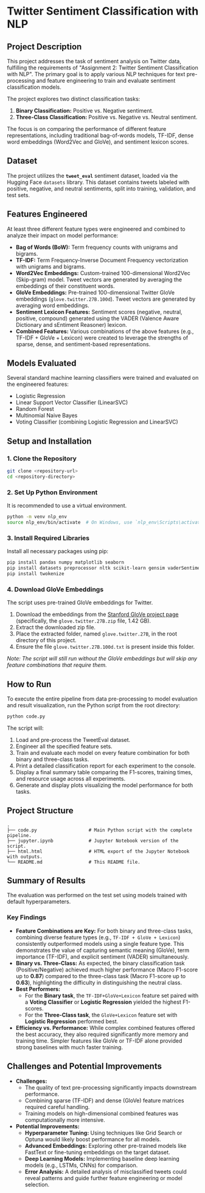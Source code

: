 # Twitter Sentiment Classification with NLP

## Project Description

This project addresses the task of sentiment analysis on Twitter data, fulfilling the requirements of "Assignment 2: Twitter Sentiment Classification with NLP". The primary goal is to apply various NLP techniques for text pre-processing and feature engineering to train and evaluate sentiment classification models.

The project explores two distinct classification tasks:
1.  **Binary Classification:** Positive vs. Negative sentiment.
2.  **Three-Class Classification:** Positive vs. Negative vs. Neutral sentiment.

The focus is on comparing the performance of different feature representations, including traditional bag-of-words models, TF-IDF, dense word embeddings (Word2Vec and GloVe), and sentiment lexicon scores.

## Dataset

The project utilizes the **`tweet_eval`** sentiment dataset, loaded via the Hugging Face `datasets` library. This dataset contains tweets labeled with positive, negative, and neutral sentiments, split into training, validation, and test sets.

## Features Engineered

At least three different feature types were engineered and combined to analyze their impact on model performance:

*   **Bag of Words (BoW):** Term frequency counts with unigrams and bigrams.
*   **TF-IDF:** Term Frequency-Inverse Document Frequency vectorization with unigrams and bigrams.
*   **Word2Vec Embeddings:** Custom-trained 100-dimensional Word2Vec (Skip-gram) model. Tweet vectors are generated by averaging the embeddings of their constituent words.
*   **GloVe Embeddings:** Pre-trained 100-dimensional Twitter GloVe embeddings (`glove.twitter.27B.100d`). Tweet vectors are generated by averaging word embeddings.
*   **Sentiment Lexicon Features:** Sentiment scores (negative, neutral, positive, compound) generated using the VADER (Valence Aware Dictionary and sEntiment Reasoner) lexicon.
*   **Combined Features:** Various combinations of the above features (e.g., TF-IDF + GloVe + Lexicon) were created to leverage the strengths of sparse, dense, and sentiment-based representations.

## Models Evaluated

Several standard machine learning classifiers were trained and evaluated on the engineered features:

*   Logistic Regression
*   Linear Support Vector Classifier (LinearSVC)
*   Random Forest
*   Multinomial Naive Bayes
*   Voting Classifier (combining Logistic Regression and LinearSVC)

## Setup and Installation

### 1. Clone the Repository

```bash
git clone <repository-url>
cd <repository-directory>
```

### 2. Set Up Python Environment

It is recommended to use a virtual environment.

```bash
python -m venv nlp_env
source nlp_env/bin/activate  # On Windows, use `nlp_env\Scripts\activate`
```

### 3. Install Required Libraries

Install all necessary packages using pip:

```bash
pip install pandas numpy matplotlib seaborn
pip install datasets preprocessor nltk scikit-learn gensim vaderSentiment ekphrasis
pip install twokenize
```

### 4. Download GloVe Embeddings

The script uses pre-trained GloVe embeddings for Twitter.
1.  Download the embeddings from the [Stanford GloVe project page](https://nlp.stanford.edu/projects/glove/) (specifically, the `glove.twitter.27B.zip` file, 1.42 GB).
2.  Extract the downloaded zip file.
3.  Place the extracted folder, named `glove.twitter.27B`, in the root directory of this project.
4.  Ensure the file `glove.twitter.27B.100d.txt` is present inside this folder.

*Note: The script will still run without the GloVe embeddings but will skip any feature combinations that require them.*

## How to Run

To execute the entire pipeline from data pre-processing to model evaluation and result visualization, run the Python script from the root directory:

```bash
python code.py
```

The script will:
1.  Load and pre-process the TweetEval dataset.
2.  Engineer all the specified feature sets.
3.  Train and evaluate each model on every feature combination for both binary and three-class tasks.
4.  Print a detailed classification report for each experiment to the console.
5.  Display a final summary table comparing the F1-scores, training times, and resource usage across all experiments.
6.  Generate and display plots visualizing the model performance for both tasks.

## Project Structure

```
.
├── code.py                   # Main Python script with the complete pipeline.
├── jupyter.ipynb             # Jupyter Notebook version of the script.
├── html.html                 # HTML export of the Jupyter Notebook with outputs.
└── README.md                 # This README file.
```

## Summary of Results

The evaluation was performed on the test set using models trained with default hyperparameters.

### Key Findings

*   **Feature Combinations are Key:** For both binary and three-class tasks, combining diverse feature types (e.g., `TF-IDF + GloVe + Lexicon`) consistently outperformed models using a single feature type. This demonstrates the value of capturing semantic meaning (GloVe), term importance (TF-IDF), and explicit sentiment (VADER) simultaneously.
*   **Binary vs. Three-Class:** As expected, the binary classification task (Positive/Negative) achieved much higher performance (Macro F1-score up to **0.87**) compared to the three-class task (Macro F1-score up to **0.63**), highlighting the difficulty in distinguishing the neutral class.
*   **Best Performers:**
    *   For the **Binary task**, the `TF-IDF+GloVe+Lexicon` feature set paired with a **Voting Classifier** or **Logistic Regression** yielded the highest F1-scores.
    *   For the **Three-Class task**, the `GloVe+Lexicon` feature set with **Logistic Regression** performed best.
*   **Efficiency vs. Performance:** While complex combined features offered the best accuracy, they also required significantly more memory and training time. Simpler features like GloVe or TF-IDF alone provided strong baselines with much faster training.

## Challenges and Potential Improvements

*   **Challenges:**
    *   The quality of text pre-processing significantly impacts downstream performance.
    *   Combining sparse (TF-IDF) and dense (GloVe) feature matrices required careful handling.
    *   Training models on high-dimensional combined features was computationally more intensive.
*   **Potential Improvements:**
    *   **Hyperparameter Tuning:** Using techniques like Grid Search or Optuna would likely boost performance for all models.
    *   **Advanced Embeddings:** Exploring other pre-trained models like FastText or fine-tuning embeddings on the target dataset.
    *   **Deep Learning Models:** Implementing baseline deep learning models (e.g., LSTMs, CNNs) for comparison.
    *   **Error Analysis:** A detailed analysis of misclassified tweets could reveal patterns and guide further feature engineering or model selection.
